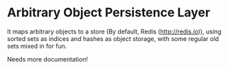 # Arbitrary Object Persistence Layer

It maps arbitrary objects to a store (By default, Redis (http://redis.io)), using sorted sets as indices and hashes as object storage, with some regular old sets mixed in for fun.

Needs more documentation!
